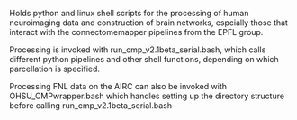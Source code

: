 Holds python and linux shell scripts for the processing of human neuroimaging data and construction of brain networks, espcially those that interact with the connectomemapper pipelines from the EPFL group.

Processing is invoked with run_cmp_v2.1beta_serial.bash, which calls different python pipelines and other shell functions, depending on which parcellation is specified.

Processing FNL data on the AIRC can also be invoked with OHSU_CMPwrapper.bash which handles setting up the directory structure before calling run_cmp_v2.1beta_serial.bash
